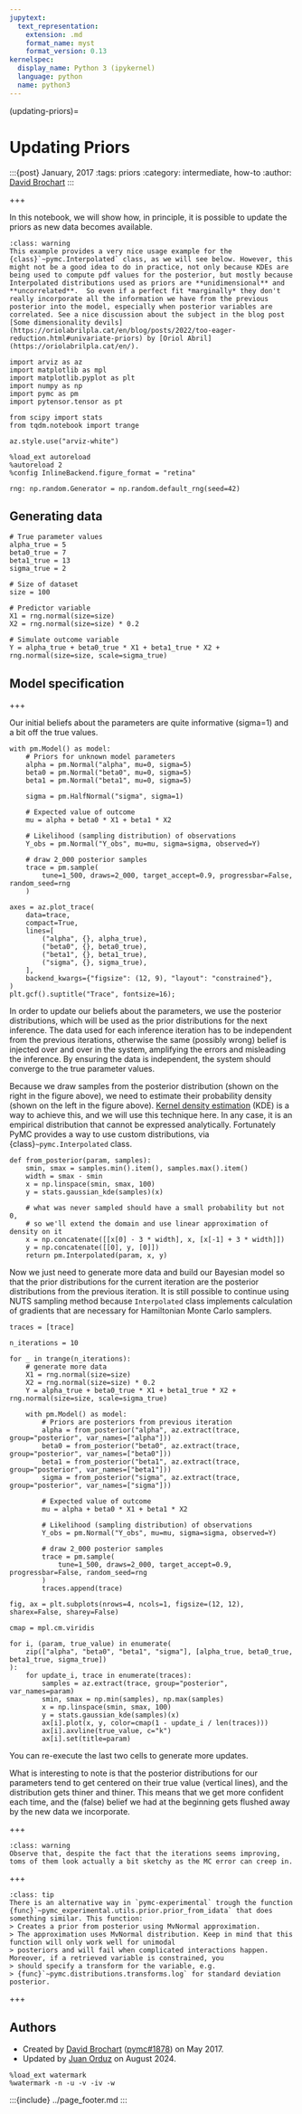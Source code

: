 ```yaml
---
jupytext:
  text_representation:
    extension: .md
    format_name: myst
    format_version: 0.13
kernelspec:
  display_name: Python 3 (ipykernel)
  language: python
  name: python3
---
```


(updating-priors)=
# Updating Priors

:::{post} January, 2017
:tags: priors
:category: intermediate, how-to
:author: [David Brochart](https://github.com/davidbrochart)
:::

+++

In this notebook, we will show how, in principle, it is possible to update the priors as new data becomes available.

`````{admonition} Words of Caution
:class: warning
This example provides a very nice usage example for the {class}`~pymc.Interpolated` class, as we will see below. However, this might not be a good idea to do in practice, not only because KDEs are being used to compute pdf values for the posterior, but mostly because Interpolated distributions used as priors are **unidimensional** and **uncorrelated**.  So even if a perfect fit *marginally* they don't really incorporate all the information we have from the previous posterior into the model, especially when posterior variables are correlated. See a nice discussion about the subject in the blog post [Some dimensionality devils](https://oriolabrilpla.cat/en/blog/posts/2022/too-eager-reduction.html#univariate-priors) by [Oriol Abril](https://oriolabrilpla.cat/en/).
``````

```{code-cell} ipython3
import arviz as az
import matplotlib as mpl
import matplotlib.pyplot as plt
import numpy as np
import pymc as pm
import pytensor.tensor as pt

from scipy import stats
from tqdm.notebook import trange

az.style.use("arviz-white")

%load_ext autoreload
%autoreload 2
%config InlineBackend.figure_format = "retina"
```

```{code-cell} ipython3
rng: np.random.Generator = np.random.default_rng(seed=42)
```

## Generating data

```{code-cell} ipython3
# True parameter values
alpha_true = 5
beta0_true = 7
beta1_true = 13
sigma_true = 2

# Size of dataset
size = 100

# Predictor variable
X1 = rng.normal(size=size)
X2 = rng.normal(size=size) * 0.2

# Simulate outcome variable
Y = alpha_true + beta0_true * X1 + beta1_true * X2 + rng.normal(size=size, scale=sigma_true)
```

## Model specification

+++

Our initial beliefs about the parameters are quite informative (sigma=1) and a bit off the true values.

```{code-cell} ipython3
with pm.Model() as model:
    # Priors for unknown model parameters
    alpha = pm.Normal("alpha", mu=0, sigma=5)
    beta0 = pm.Normal("beta0", mu=0, sigma=5)
    beta1 = pm.Normal("beta1", mu=0, sigma=5)

    sigma = pm.HalfNormal("sigma", sigma=1)

    # Expected value of outcome
    mu = alpha + beta0 * X1 + beta1 * X2

    # Likelihood (sampling distribution) of observations
    Y_obs = pm.Normal("Y_obs", mu=mu, sigma=sigma, observed=Y)

    # draw 2_000 posterior samples
    trace = pm.sample(
        tune=1_500, draws=2_000, target_accept=0.9, progressbar=False, random_seed=rng
    )
```

```{code-cell} ipython3
axes = az.plot_trace(
    data=trace,
    compact=True,
    lines=[
        ("alpha", {}, alpha_true),
        ("beta0", {}, beta0_true),
        ("beta1", {}, beta1_true),
        ("sigma", {}, sigma_true),
    ],
    backend_kwargs={"figsize": (12, 9), "layout": "constrained"},
)
plt.gcf().suptitle("Trace", fontsize=16);
```

In order to update our beliefs about the parameters, we use the posterior distributions, which will be used as the prior distributions for the next inference. The data used for each inference iteration has to be independent from the previous iterations, otherwise the same (possibly wrong) belief is injected over and over in the system, amplifying the errors and misleading the inference. By ensuring the data is independent, the system should converge to the true parameter values.

Because we draw samples from the posterior distribution (shown on the right in the figure above), we need to estimate their probability density (shown on the left in the figure above). [Kernel density estimation](https://en.wikipedia.org/wiki/Kernel_density_estimation) (KDE) is a way to achieve this, and we will use this technique here. In any case, it is an empirical distribution that cannot be expressed analytically. Fortunately PyMC provides a way to use custom distributions, via {class}`~pymc.Interpolated` class.

```{code-cell} ipython3
def from_posterior(param, samples):
    smin, smax = samples.min().item(), samples.max().item()
    width = smax - smin
    x = np.linspace(smin, smax, 100)
    y = stats.gaussian_kde(samples)(x)

    # what was never sampled should have a small probability but not 0,
    # so we'll extend the domain and use linear approximation of density on it
    x = np.concatenate([[x[0] - 3 * width], x, [x[-1] + 3 * width]])
    y = np.concatenate([[0], y, [0]])
    return pm.Interpolated(param, x, y)
```

Now we just need to generate more data and build our Bayesian model so that the prior distributions for the current iteration are the posterior distributions from the previous iteration. It is still possible to continue using NUTS sampling method because `Interpolated` class implements calculation of gradients that are necessary for Hamiltonian Monte Carlo samplers.

```{code-cell} ipython3
traces = [trace]
```

```{code-cell} ipython3
n_iterations = 10

for _ in trange(n_iterations):
    # generate more data
    X1 = rng.normal(size=size)
    X2 = rng.normal(size=size) * 0.2
    Y = alpha_true + beta0_true * X1 + beta1_true * X2 + rng.normal(size=size, scale=sigma_true)

    with pm.Model() as model:
        # Priors are posteriors from previous iteration
        alpha = from_posterior("alpha", az.extract(trace, group="posterior", var_names=["alpha"]))
        beta0 = from_posterior("beta0", az.extract(trace, group="posterior", var_names=["beta0"]))
        beta1 = from_posterior("beta1", az.extract(trace, group="posterior", var_names=["beta1"]))
        sigma = from_posterior("sigma", az.extract(trace, group="posterior", var_names=["sigma"]))

        # Expected value of outcome
        mu = alpha + beta0 * X1 + beta1 * X2

        # Likelihood (sampling distribution) of observations
        Y_obs = pm.Normal("Y_obs", mu=mu, sigma=sigma, observed=Y)

        # draw 2_000 posterior samples
        trace = pm.sample(
            tune=1_500, draws=2_000, target_accept=0.9, progressbar=False, random_seed=rng
        )
        traces.append(trace)
```

```{code-cell} ipython3
fig, ax = plt.subplots(nrows=4, ncols=1, figsize=(12, 12), sharex=False, sharey=False)

cmap = mpl.cm.viridis

for i, (param, true_value) in enumerate(
    zip(["alpha", "beta0", "beta1", "sigma"], [alpha_true, beta0_true, beta1_true, sigma_true])
):
    for update_i, trace in enumerate(traces):
        samples = az.extract(trace, group="posterior", var_names=param)
        smin, smax = np.min(samples), np.max(samples)
        x = np.linspace(smin, smax, 100)
        y = stats.gaussian_kde(samples)(x)
        ax[i].plot(x, y, color=cmap(1 - update_i / len(traces)))
        ax[i].axvline(true_value, c="k")
        ax[i].set(title=param)
```

You can re-execute the last two cells to generate more updates.

What is interesting to note is that the posterior distributions for our parameters tend to get centered on their true value (vertical lines), and the distribution gets thiner and thiner. This means that we get more confident each time, and the (false) belief we had at the beginning gets flushed away by the new data we incorporate.

+++

``````{admonition} Not silver bullet
:class: warning
Observe that, despite the fact that the iterations seems improving,  toms of them look actually a bit sketchy as the MC error can creep in.
``````

+++

``````{admonition} An alternative approach
:class: tip
There is an alternative way in `pymc-experimental` trough the function {func}`~pymc_experimental.utils.prior.prior_from_idata` that does something similar. This function:
> Creates a prior from posterior using MvNormal approximation.
> The approximation uses MvNormal distribution. Keep in mind that this function will only work well for unimodal
> posteriors and will fail when complicated interactions happen. Moreover, if a retrieved variable is constrained, you
> should specify a transform for the variable, e.g.
> {func}`~pymc.distributions.transforms.log` for standard deviation posterior.
``````

+++

## Authors
- Created by [David Brochart](https://github.com/davidbrochart) ([pymc#1878](https://github.com/pymc-devs/pymc/pull/1878)) on May 2017.
- Updated by [Juan Orduz](https://github.com/juanitorduz) on August 2024.

```{code-cell} ipython3
%load_ext watermark
%watermark -n -u -v -iv -w
```

:::{include} ../page_footer.md
:::
